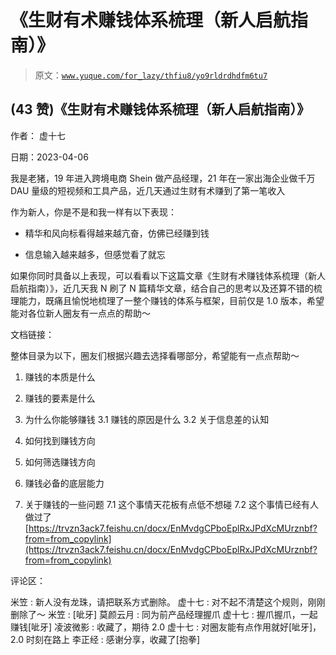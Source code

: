 # 《生财有术赚钱体系梳理（新人启航指南）》

> 原文：[`www.yuque.com/for_lazy/thfiu8/yo9rldrdhdfm6tu7`](https://www.yuque.com/for_lazy/thfiu8/yo9rldrdhdfm6tu7)



## (43 赞)《生财有术赚钱体系梳理（新人启航指南）》 

作者： 虚十七 

日期：2023-04-06 

我是老猪，19 年进入跨境电商 Shein 做产品经理，21 年在一家出海企业做千万 DAU 量级的短视频和工具产品，近几天通过生财有术赚到了第一笔收入 

作为新人，你是不是和我一样有以下表现： 

+   精华和风向标看得越来越亢奋，仿佛已经赚到钱 

+   信息输入越来越多，但感觉看了就忘 

如果你同时具备以上表现，可以看看以下这篇文章《生财有术赚钱体系梳理（新人启航指南）》，近几天我 N 刷了 N 篇精华文章，结合自己的思考以及还算不错的梳理能力，既痛且愉悦地梳理了一整个赚钱的体系与框架，目前仅是 1.0 版本，希望能对各位新人圈友有一点点的帮助～ 

文档链接： 

整体目录为以下，圈友们根据兴趣去选择看哪部分，希望能有一点点帮助～ 

1.  赚钱的本质是什么 

2.  赚钱的要素是什么 

3.  为什么你能够赚钱 3.1 赚钱的原因是什么 3.2 关于信息差的认知 

4.  如何找到赚钱方向 

5.  如何筛选赚钱方向 

6.  赚钱必备的底层能力 

7.  关于赚钱的一些问题 7.1 这个事情天花板有点低不想碰 7.2 这个事情已经有人做过了[https://trvzn3ack7.feishu.cn/docx/EnMvdgCPboEplRxJPdXcMUrznbf?from=from_copylink](https://trvzn3ack7.feishu.cn/docx/EnMvdgCPboEplRxJPdXcMUrznbf?from=from_copylink) 

评论区： 

米笠 : 新人没有龙珠，请把联系方式删除。 虚十七 : 对不起不清楚这个规则，刚刚删除了～ 米笠 : [呲牙] 莫颜云月 : 同为前产品经理握爪 虚十七 : 握爪握爪，一起赚钱[呲牙] 凌波微影 : 收藏了，期待 2.0 虚十七 : 对圈友能有点作用就好[呲牙]，2.0 时刻在路上 李正经 : 感谢分享，收藏了[抱拳]